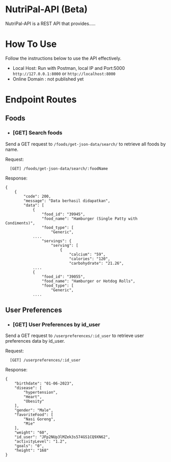 # NutriPal-API (Beta)
NutriPal-API is a REST API that provides.....

# How To Use
Follow the instructions below to use the API effectively.

- Local Host: Run with Postman, local IP and Port:5000 `http://127.0.0.1:8000` or `http://localhost:8000`
- Online Domain : not published yet

# Endpoint Routes

## Foods
- ### [GET] Search foods
Send a GET request to `/foods/get-json-data/search/` to retrieve all foods by name.

Request:
```
  [GET] /foods/get-json-data/search/:foodName
```

Response:
```
{
    {
        "code": 200,
        "message": "Data berhasil didapatkan",
        "data": [
            {
                "food_id": "39945",
                "food_name": "Hamburger (Single Patty with Condiments)",
                "food_type": [
                    "Generic",
            ....
                "servings": {
                    "serving": [
                        {
                            "calcium": "59",
                            "calories": "120",
                            "carbohydrate": "21.26",
            ....
            {
                "food_id": "39055",
                "food_name": "Hamburger or Hotdog Rolls",
                "food_type": [
                    "Generic",
            ....
```

## User Preferences
- ### [GET] User Preferences by id_user
Send a GET request to `/userpreferences/:id_user` to retrieve user preferences data by id_user.

Request:
```
  [GET] /userpreferences/:id_user
```

Response:
```
{
    "birthdate": "01-06-2023",
    "disease": [
        "hypertension",
        "Heart",
        "Obesity"
    ],
    "gender": "Male",
    "favoriteFood": [
        "Nasi Goreng",
        "Mie"
    ],
    "weight": "60",
    "id_user": "JFp2NUp3lMZek3s574GS1CQ9XN62",
    "activityLevel": "1.2",
    "goals": "0",
    "height": "168"
}
```
